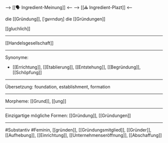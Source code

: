 --> [[🗣️ Ingredient-Meinung]] <--
--> [[⛪ Ingredient-Plazt]] <--

die [[Gründung]], [ˈɡʁʏndʊŋ]
die [[Gründungen]]

[[gluchlich]]

---

[[Handelsgesellschaft]]

---

Synonyme:

- [[Errichtung]], [[Etablierung]], [[Entstehung]], [[Begründung]], [[Schöpfung]]

---

Übersetzung: foundation, establishment, formation

---

Morpheme:
[[Grund]], [[ung]]

---

Einzigartige mögliche Formen: [[Gründung]], [[Gründungen]]

---

#Substantiv #Feminin, [[gründen]], [[Gründungsmitglied]], [[Gründer]], [[Aufhebung]], [[Einrichtung]], [[Unternehmenseröffnung]], [[Abschaffung]]
